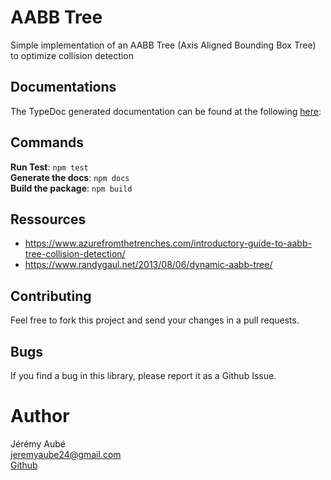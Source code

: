 # AABB Tree
Simple implementation of an AABB Tree (Axis Aligned Bounding Box Tree) to optimize collision detection

## Documentations
The TypeDoc generated documentation can be found at the following [here](https://jeremyaube.github.io/AABBTreejs/):

## Commands
**Run Test**: `npm test`  
**Generate the docs**: `npm docs`  
**Build the package**: `npm build`

## Ressources
- https://www.azurefromthetrenches.com/introductory-guide-to-aabb-tree-collision-detection/
- https://www.randygaul.net/2013/08/06/dynamic-aabb-tree/

## Contributing
Feel free to fork this project and send your changes in a pull requests.

## Bugs
If you find a bug in this library, please report it as a Github Issue.

# Author
Jérémy Aubé  
jeremyaube24@gmail.com  
[Github](http://www.github.com/jeremyaube)
